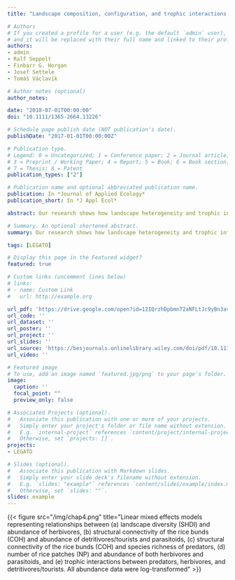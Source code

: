 ```yaml
---
title: "Landscape composition, configuration, and trophic interactions shape arthropod communities in rice agroecosystems"

# Authors
# If you created a profile for a user (e.g. the default `admin` user), write the username (folder name) here 
# and it will be replaced with their full name and linked to their profile.
authors:
- admin
- Ralf Seppelt
- Finbarr G. Horgan
- Josef Settele
- Tomáš Václavík

# Author notes (optional)
author_notes:

date: "2018-07-01T00:00:00"
doi: "10.1111/1365-2664.13226"

# Schedule page publish date (NOT publication's date).
publishDate: "2017-01-01T00:00:00Z"

# Publication type.
# Legend: 0 = Uncategorized; 1 = Conference paper; 2 = Journal article;
# 3 = Preprint / Working Paper; 4 = Report; 5 = Book; 6 = Book section;
# 7 = Thesis; 8 = Patent
publication_types: ["2"]

# Publication name and optional abbreviated publication name.
publication: In *Journal of Applied Ecology*
publication_short: In *J Appl Ecol*

abstract: Our research shows how landscape heterogeneity and trophic interactions have different effects on different functional groups. While predator abundance was solely driven by the availability of prey, all other functional groups in the rice-arthropod community were significantly affected by the composition and configuration of surrounding landscape features. Landscape management aiming to improve biodiversity and biological control in rice agroecosystems should promote a diversity of land uses and habitat types within 100–300 m radii to reduce the presence of pests. Management practices should also focus on maintaining smaller rice patches and the structural connectivity of rice bunds to enhance populations of the natural enemies of rice pests. Future research should focus on the temporal and spatial manipulation of rice fields to maximize the effects of biological control.

# Summary. An optional shortened abstract.
summary: Our research shows how landscape heterogeneity and trophic interactions have different effects on different functional groups. While predator abundance was solely driven by the availability of prey, all other functional groups in the rice-arthropod community were significantly affected by the composition and configuration of surrounding landscape features. Landscape management aiming to improve biodiversity and biological control in rice agroecosystems should promote a diversity of land uses and habitat types within 100–300 m radii to reduce the presence of pests. Management practices should also focus on maintaining smaller rice patches and the structural connectivity of rice bunds to enhance populations of the natural enemies of rice pests. Future research should focus on the temporal and spatial manipulation of rice fields to maximize the effects of biological control.

tags: [LEGATO]

# Display this page in the Featured widget?
featured: true

# Custom links (uncomment lines below)
# links:
# - name: Custom Link
#   url: http://example.org

url_pdf: 'https://drive.google.com/open?id=12IQrzhDpbmnT2aNFLtJc9yBn3avBCkJg'
url_code: ''
url_dataset: ''
url_poster: ''
url_project: ''
url_slides: ''
url_source: 'https://besjournals.onlinelibrary.wiley.com/doi/pdf/10.1111/1365-2664.13226'
url_video: ''

# Featured image
# To use, add an image named `featured.jpg/png` to your page's folder. 
image:
  caption: ''
  focal_point: ""
  preview_only: false

# Associated Projects (optional).
#   Associate this publication with one or more of your projects.
#   Simply enter your project's folder or file name without extension.
#   E.g. `internal-project` references `content/project/internal-project/index.md`.
#   Otherwise, set `projects: []`.
projects:
- LEGATO

# Slides (optional).
#   Associate this publication with Markdown slides.
#   Simply enter your slide deck's filename without extension.
#   E.g. `slides: "example"` references `content/slides/example/index.md`.
#   Otherwise, set `slides: ""`.
slides: example
---
```


{{< figure src="/img/chap4.png" title="Linear mixed effects models representing relationships between (a) landscape diversity (SHDI) and abundance of herbivores, (b) structural connectivity of the rice bunds (COH) and abundance of detritivores/tourists and parasitoids, (c) structural connectivity of the rice bunds (COH) and species richness of predators, (d) number of rice patches (NP) and abundance of both herbivores and parasitoids, and (e) trophic interactions between predators, herbivores, and detritivores/tourists. All abundance data were log-transformed" >}}
